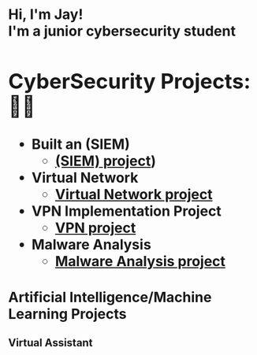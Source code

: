 <h1>Hi, I'm Jay! <br/><a 
<p>I'm a junior cybersecurity student</p>
<h2>CyberSecurity Projects:👨‍💻</h2>

- <b>Built an (SIEM) </b>
  - [(SIEM) project](https://github.com/Jaygreat007/Built-an-SIEM-))
- <b>Virtual Network</b>
  - [Virtual Network project](https://github.com/Jaygreat007/Virtual-Network-project/blob/main/README.md) <b><i></b></i>
- <b>VPN Implementation Project</b>
  - [VPN project](https://github.com/Jaygreat007/VPN-project/blob/main/README.md) <b><i></b></i>
- <b>Malware Analysis</b>
  - [Malware Analysis project](https://github.com/Jaygreat007/Malware-Analysis-lab/blob/main/README.md) <b><i></b></i>
<h1>Artificial Intelligence/Machine Learning Projects</h1>
<h2>Virtual Assistant</h2>

